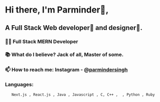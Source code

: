 
# Hi there, I'm Parminder👦,
## A Full Stack Web developer🎯 and designer🎨.

 ### 👨‍💻 Full Stack MERN Developer
 ### 📚 What do I believe? Jack of all, Master of some.
 ### 📫 How to reach me: Instagram - @[parmindersingh](https://www.linkedin.com/in/psingh20)
 ### Languages:
       Next.js , React.js , Java , Javascript , C, C++ ,  , Python , Ruby

